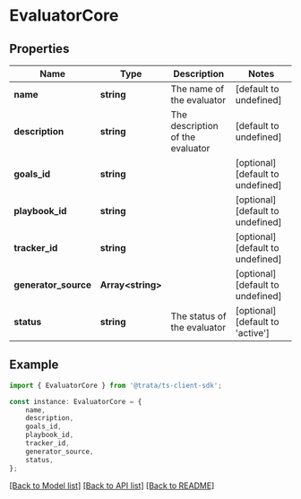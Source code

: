 # EvaluatorCore


## Properties

Name | Type | Description | Notes
------------ | ------------- | ------------- | -------------
**name** | **string** | The name of the evaluator | [default to undefined]
**description** | **string** | The description of the evaluator | [default to undefined]
**goals_id** | **string** |  | [optional] [default to undefined]
**playbook_id** | **string** |  | [optional] [default to undefined]
**tracker_id** | **string** |  | [optional] [default to undefined]
**generator_source** | **Array&lt;string&gt;** |  | [optional] [default to undefined]
**status** | **string** | The status of the evaluator | [optional] [default to 'active']

## Example

```typescript
import { EvaluatorCore } from '@trata/ts-client-sdk';

const instance: EvaluatorCore = {
    name,
    description,
    goals_id,
    playbook_id,
    tracker_id,
    generator_source,
    status,
};
```

[[Back to Model list]](../README.md#documentation-for-models) [[Back to API list]](../README.md#documentation-for-api-endpoints) [[Back to README]](../README.md)
